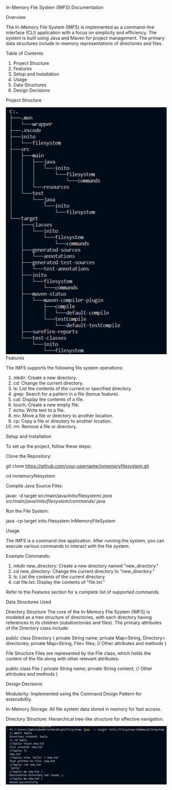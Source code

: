In-Memory File System (IMFS) Documentation

Overview

The In-Memory File System (IMFS) is implemented as a command-line interface (CLI) application with a focus on simplicity and efficiency. The system is built using Java and Maven for project management. The primary data structures include in-memory representations of directories and files.

Table of Contents
1. Project Structure
2. Features
3. Setup and Installation
4. Usage
5. Data Structures
6. Design Decisions


Project Structure

![Alt text](image-1.png)
Features

The IMFS supports the following file system operations:

1. mkdir: Create a new directory.
2. cd: Change the current directory.
3. ls: List the contents of the current or specified directory.
4. grep: Search for a pattern in a file (bonus feature).
5. cat: Display the contents of a file.
6. touch: Create a new empty file.
7. echo: Write text to a file.
8. mv: Move a file or directory to another location.
9. cp: Copy a file or directory to another location.
10. rm: Remove a file or directory.


Setup and Installation

To set up the project, follow these steps:

Clone the Repository:

git clone https://github.com/your-username/inmemoryfilesystem.git

cd inmemoryfilesystem

Compile Java Source Files:

javac -d target src/main/java/inito/filesystem/*.java src/main/java/inito/filesystem/commands/*.java

Run the File System:

java -cp target inito.filesystem.InMemoryFileSystem


Usage

The IMFS is a command-line application. After running the system, you can execute various commands to interact with the file system.

Example Commands:

1. mkdir new_directory: Create a new directory named "new_directory."
2. cd new_directory: Change the current directory to "new_directory."
3. ls: List the contents of the current directory.
4. cat file.txt: Display the contents of "file.txt."

Refer to the Features section for a complete list of supported commands.


Data Structures Used

Directory Structure
The core of the In-Memory File System (IMFS) is modeled as a tree structure of directories, with each directory having references to its children (subdirectories and files). The primary attributes of the Directory class include:


public class Directory {
    private String name;
    private Map<String, Directory> directories;
    private Map<String, File> files;
    // Other attributes and methods
}

File Structure
Files are represented by the File class, which holds the content of the file along with other relevant attributes:


public class File {
    private String name;
    private String content;
    // Other attributes and methods
}

Design Decisions

Modularity: Implemented using the Command Design Pattern for extensibility.

In-Memory Storage: All file system data stored in memory for fast access.

Directory Structure: Hierarchical tree-like structure for effective navigation.

![Alt text](image.png)
